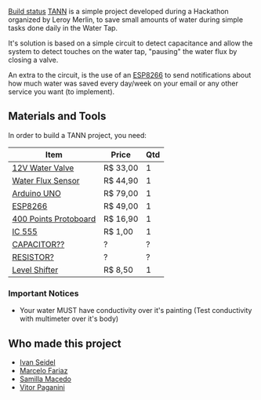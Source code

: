 [Build status](Tann_github.png)
[TANN](https://translate.google.com.br/#ht/en/tann) is a simple project developed
during a Hackathon organized by Leroy Merlin, to save small amounts of water
during simple tasks done daily in the Water Tap.

It's solution is based on a simple circuit to detect capacitance and allow the
system to detect touches on the water tap, "pausing" the water flux by closing
a valve.

An extra to the circuit, is the use of an [ESP8266](https://pt.wikipedia.org/wiki/ESP8266)
to send notifications about how much water was saved every day/week on your
email or any other service you want (to implement).

## Materials and Tools
In order to build a TANN project, you need:

| Item                                                                                              | Price    | Qtd |
|---------------------------------------------------------------------------------------------------|----------|-----|
| [12V Water Valve](https://multilogica-shop.com/v%C3%A1lvula-solen%C3%B3ide-12v-34)                | R$ 33,00 | 1   |
| [Water Flux Sensor](http://www.filipeflop.com/pd-206c5b-sensor-de-fluxo-de-agua-1-2-yf-s201.html) | R$ 44,90 | 1   |
| [Arduino UNO](https://www.robocore.net/modules.php?name=GR_LojaVirtual&prod=530)                  | R$ 79,00 | 1   |
| [ESP8266](https://www.robocore.net/modules.php?name=GR_LojaVirtual&prod=652)                      | R$ 49,00 | 1   |
| [400 Points Protoboard](https://www.robocore.net/modules.php?name=GR_LojaVirtual&prod=214)        | R$ 16,90 | 1   |
| [IC 555](https://www.robocore.net/modules.php?name=GR_LojaVirtual&prod=363)                       | R$ 1,00  | 1   |
| [CAPACITOR??]()                                                                                   | ?        | ?   |
| [RESISTOR?]()                                                                                     | ?        | ?   |
| [Level Shifter](https://www.robocore.net/modules.php?name=GR_LojaVirtual&prod=522)                | R$ 8,50  | 1   |

### Important Notices
* Your water MUST have conductivity over it's painting
  (Test conductivity with multimeter over it's body)

## Who made this project
* [Ivan Seidel](https://github.com/ivanseidel)
* [Marcelo Fariaz](https://github.com/marcelofariaz)
* [Samilla Macedo](https://github.com/samilla.macedo)
* [Vitor Paganini](https://github.com/vpmayer)
